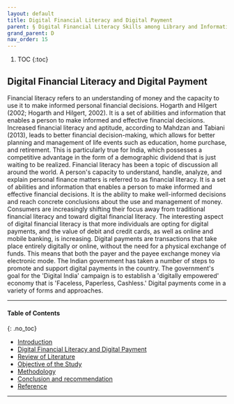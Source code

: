 ```yaml
---
layout: default
title: Digital Financial Literacy and Digital Payment 
parent: § Digital Financial Literacy Skills among Library and Information Science Professionals in Northeast India - A Study   
grand_parent: D
nav_order: 15 
---
```

<style>
.dont-break-out {
  /* These are technically the same, but use both */
  overflow-wrap: break-word;
  word-wrap: break-word;

     -ms-word-break: break-all;
  /* This is the dangerous one in WebKit, as it breaks things wherever */
  word-break: break-all;
  /* Instead use this non-standard one: */
  word-break: break-word;
}

.youtube-container {
    position: relative;
    width: 100%;
    height: 0;
    padding-bottom: 56.25%;
}
.youtube-video {
    position: absolute;
    top: 0;
    left: 0;
    width: 100%;
    height: 100%;
}

</style>

<div class="dont-break-out" markdown="1">

1. TOC
{:toc}

## Digital Financial Literacy and Digital Payment
Financial literacy refers to an understanding of money and the capacity to use it to make informed personal financial decisions. Hogarth and Hilgert (2002; Hogarth and Hilgert, 2002). It is a set of abilities and information that enables a person to make informed and effective financial decisions. Increased financial literacy and aptitude, according to Mahdzan and Tabiani (2013), leads to better financial decision-making, which allows for better planning and management of life events such as education, home purchase, and retirement. This is particularly true for India, which possesses a competitive advantage in the form of a demographic dividend that is just waiting to be realized. Financial literacy has been a topic of discussion all around the world. A person's capacity to understand, handle, analyze, and explain personal finance matters is referred to as financial literacy. It is a set of abilities and information that enables a person to make informed and effective financial decisions. It is the ability to make well-informed decisions and reach concrete conclusions about the use and management of money. Consumers are increasingly shifting their focus away from traditional financial literacy and toward digital financial literacy. The interesting aspect of digital financial literacy is that more individuals are opting for digital payments, and the value of debit and credit cards, as well as online and mobile banking, is increasing. Digital payments are transactions that take place entirely digitally or online, without the need for a physical exchange of funds. This means that both the payer and the payee exchange money via electronic mode. The Indian government has taken a number of steps to promote and support digital payments in the country. The government's goal for the 'Digital India' campaign is to establish a 'digitally empowered' economy that is 'Faceless, Paperless, Cashless.' Digital payments come in a variety of forms and approaches.

***

#### Table of Contents
{: .no_toc}

<ul><li> <a href="/docs/D/Digital-Financial-Literacy-Skills-among-Library-and-Information-Science-Professionals-in-Northeast-India-A-Study-1/">Introduction</a></li><li> <a href="/docs/D/Digital-Financial-Literacy-Skills-among-Library-and-Information-Science-Professionals-in-Northeast-India-A-Study-1-2/">Digital Financial Literacy and Digital Payment</a></li><li> <a href="/docs/D/Digital-Financial-Literacy-Skills-among-Library-and-Information-Science-Professionals-in-Northeast-India-A-Study-2/">Review of Literature</a></li><li> <a href="/docs/D/Digital-Financial-Literacy-Skills-among-Library-and-Information-Science-Professionals-in-Northeast-India-A-Study-3/">Objective of the Study</a></li><li> <a href="/docs/D/Digital-Financial-Literacy-Skills-among-Library-and-Information-Science-Professionals-in-Northeast-India-A-Study-4/">Methodology</a></li><li> <a href="/docs/D/Digital-Financial-Literacy-Skills-among-Library-and-Information-Science-Professionals-in-Northeast-India-A-Study-5/">Conclusion and recommendation</a></li><li> <a href="/docs/D/Digital-Financial-Literacy-Skills-among-Library-and-Information-Science-Professionals-in-Northeast-India-A-Study-6/">Reference</a></li></ul>

***

</div>
